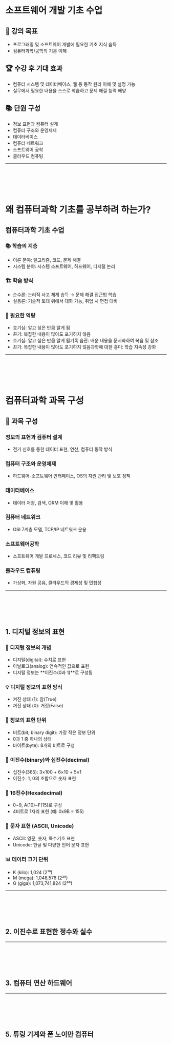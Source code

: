 # 소프트웨어 개발 기초 수업

## 🎯 강의 목표
- 프로그래밍 및 소프트웨어 개발에 필요한 기초 지식 습득
- 컴퓨터과학/공학의 기본 이해

## 🏆 수강 후 기대 효과
- 컴퓨터 시스템 및 데이터베이스, 웹 등 동작 원리 이해 및 설명 가능
- 실무에서 필요한 내용을 스스로 학습하고 문제 해결 능력 배양

## 📚 단원 구성
- 정보 표현과 컴퓨터 설계
- 컴퓨터 구조와 운영체제
- 데이터베이스
- 컴퓨터 네트워크
- 소프트웨어 공학
- 클라우드 컴퓨팅

---

<br>
<br>
<br>
<br>

# 왜 컴퓨터과학 기초를 공부하려 하는가?

## 컴퓨터과학 기초 수업

### 📚 학습의 계층
- 이론 분야: 알고리즘, 코드, 문제 해결
- 시스템 분야: 시스템 소프트웨어, 하드웨어, 디지털 논리
### 🏗️ 학습 방식
- 순수론: 논리적 사고 체계 습득 → 문제 해결 접근법 학습
- 실용론: 기술적 토대 위에서 대화 가능, 취업 시 면접 대비
### 🚀 필요한 역량
- 호기심: 알고 싶은 만큼 알게 됨
- 끈기: 복잡한 내용이 많아도 포기하지 않음
- 호기심: 알고 싶은 만큼 알게 됨기록 습관: 배운 내용을 문서화하여 복습 및 참조
- 끈기: 복잡한 내용이 많아도 포기하지 않음과학에 대한 흥미: 학습 지속성 강화

---

<br>
<br>
<br>
<br>

# 컴퓨터과학 과목 구성

## 📖 과목 구성
### 정보의 표현과 컴퓨터 설계

- 전기 신호를 통한 데이터 표현, 연산, 컴퓨터 동작 방식

### 컴퓨터 구조와 운영체제

- 하드웨어-소프트웨어 인터페이스, OS의 자원 관리 및 보호 정책

### 데이터베이스

- 데이터 저장, 검색, ORM 이해 및 활용

### 컴퓨터 네트워크

- OSI 7계층 모델, TCP/IP 네트워크 운용

### 소프트웨어공학

- 소프트웨어 개발 프로세스, 코드 리뷰 및 리팩토링

### 클라우드 컴퓨팅

- 가상화, 자원 공유, 클라우드의 경제성 및 민첩성


---

<br>
<br>
<br>
<br>

## 1. 디지털 정보의 표현


### 🧮 디지털 정보의 개념
- 디지털(digital): 수치로 표현
- 아날로그(analog): 연속적인 값으로 표현
- 디지털 정보는 **이진수(0과 1)**로 구성됨

### 💡 디지털 정보의 표현 방식
- 켜진 상태 (1): 참(True)
- 꺼진 상태 (0): 거짓(False)

### 📏 정보의 표현 단위
- 비트(bit; binary digit): 가장 작은 정보 단위
- 0과 1 중 하나의 상태
- 바이트(byte): 8개의 비트로 구성

### 🔢 이진수(binary)와 십진수(decimal)
- 십진수(365): 3×100 + 6×10 + 5×1
- 이진수: 1, 0의 조합으로 숫자 표현

### 🧩 16진수(Hexadecimal)
- 0~9, A(10)~F(15)로 구성
- 4비트로 1자리 표현 (예: 0x9B = 155)

### 🔡 문자 표현 (ASCII, Unicode)
- ASCII: 영문, 숫자, 특수기호 표현
- Unicode: 한글 및 다양한 언어 문자 표현

### 📊 데이터 크기 단위
- K (kilo): 1,024 (2¹⁰)
- M (mega): 1,048,576 (2²⁰)
- G (giga): 1,073,741,824 (2³⁰)



---

<br>
<br>
<br>
<br>

## 2. 이진수로 표현한 정수와 실수




























---

<br>
<br>
<br>
<br>

## 3. 컴퓨터 연산 하드웨어
































---

<br>
<br>
<br>
<br>

## 5. 튜링 기계와 폰 노이만 컴퓨터
